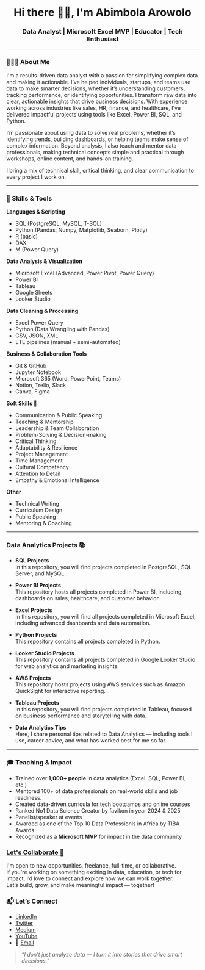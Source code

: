 <h1 align="center">Hi there 👋🏽, I'm Abimbola Arowolo</h1>
<h3 align="center">Data Analyst | Microsoft Excel MVP | Educator | Tech Enthusiast</h3>

---

### 👩🏽‍💻 About Me
I'm a results-driven data analyst with a passion for simplifying complex data and making it actionable. I’ve helped individuals, startups, and teams use data to make smarter decisions, whether it’s understanding customers, tracking performance, or identifying opportunities. I transform raw data into clear, actionable insights that drive business decisions. With experience working across industries like sales, HR, finance, and healthcare, I’ve delivered impactful projects using tools like Excel, Power BI, SQL, and Python. 

I’m passionate about using data to solve real problems, whether it’s identifying trends, building dashboards, or helping teams make sense of complex information. Beyond analysis, I also teach and mentor data professionals, making technical concepts simple and practical through workshops, online content, and hands-on training. 

I bring a mix of technical skill, critical thinking, and clear communication to every project I work on.

---

### 🧠 Skills & Tools

**Languages & Scripting**  
- SQL (PostgreSQL, MySQL, T-SQL)  
- Python (Pandas, Numpy, Matplotlib, Seaborn, Plotly)  
- R (basic)  
- DAX  
- M (Power Query)

**Data Analysis & Visualization**  
- Microsoft Excel (Advanced, Power Pivot, Power Query)  
- Power BI  
- Tableau  
- Google Sheets  
- Looker Studio  

**Data Cleaning & Processing**  
- Excel Power Query  
- Python (Data Wrangling with Pandas)  
- CSV, JSON, XML  
- ETL pipelines (manual + semi-automated)

**Business & Collaboration Tools**  
- Git & GitHub  
- Jupyter Notebook  
- Microsoft 365 (Word, PowerPoint, Teams)  
- Notion, Trello, Slack  
- Canva, Figma

**Soft Skills 🌟**
- Communication & Public Speaking  
- Teaching & Mentorship  
- Leadership & Team Collaboration  
- Problem-Solving & Decision-making  
- Critical Thinking  
- Adaptability & Resilience  
- Project Management  
- Time Management  
- Cultural Competency  
- Attention to Detail  
- Empathy & Emotional Intelligence 

**Other**  
- Technical Writing  
- Curriculum Design  
- Public Speaking  
- Mentoring & Coaching  

---

### Data Analytics Projects 📚

- **SQL Projects**  
  In this repository, you will find projects completed in PostgreSQL, SQL Server, and MySQL.

- **Power BI Projects**  
  This repository hosts all projects completed in Power BI, including dashboards on sales, healthcare, and customer behavior.

- **Excel Projects**  
  In this repository, you will find all projects completed in Microsoft Excel, including advanced dashboards and data automation.

- **Python Projects**  
  This repository contains all projects completed in Python.

- **Looker Studio Projects**  
  This repository contains all projects completed in Google Looker Studio for web analytics and marketing insights.

- **AWS Projects**  
  This repository hosts projects using AWS services such as Amazon QuickSight for interactive reporting.

- **Tableau Projects**  
  In this repository, you will find projects completed in Tableau, focused on business performance and storytelling with data.

- **Data Analytics Tips**  
  Here, I share personal tips related to Data Analytics — including tools I use, career advice, and what has worked best for me so far.

---

### 🎓 Teaching & Impact

- Trained over **1,000+ people** in data analytics (Excel, SQL, Power BI, etc.)  
- Mentored 100+ of data professionals on real-world skills and job readiness. 
- Created data-driven curricula for tech bootcamps and online courses
- Ranked No1 Data Science Creator by favikon in year 2024 & 2025 
- Panelist/speaker at events
- Awarded as one of the Top 10 Data Professionls in Africa by TIBA Awards
- Recognized as a **Microsoft MVP** for impact in the data community

<h3><u>Let's Collaborate 🤝</u></h3>

I'm open to new opportunities, freelance, full-time, or collaborative.  
If you're working on something exciting in data, education, or tech for impact, I’d love to connect and explore how we can work together.  
Let’s build, grow, and make meaningful impact — together!

### 📬 Let’s Connect

- [LinkedIn](https://www.linkedin.com/in/arowoloabimbola)  
- [Twitter](https://x.com/abimbolarowolo?s=21)  
- [Medium](https://medium.com/@arowoloabimbola04)  
- [YouTube](http://www.youtube.com/@techie_vikiola)  
- 📧 [Email](arowoloabimbola04@gmail.com)


> _“I don’t just analyze data — I turn it into stories that drive smart decisions.”_


<!-- Proudly created with GPRM ( https://gprm.itsvg.in ) -->
<!--
**ArowoloAbimbolaVictoria/ArowoloAbimbolaVictoria** is a ✨ _special_ ✨ repository because its `README.md` (this file) appears on your GitHub profile.

Here are some ideas to get you started:

- 🔭 I’m currently working on ...
- 🌱 I’m currently learning ...
- 👯 I’m looking to collaborate on ...
- 🤔 I’m looking for help with ...
- 💬 Ask me about ...
- 📫 How to reach me: ...
- 😄 Pronouns: ...
- ⚡ Fun fact: ...
-->

